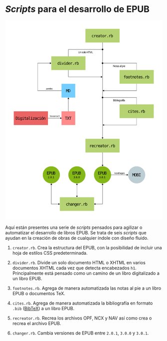 # *Scripts* para el desarrollo de EPUB

![Flujo de trabajo](flujo-de-trabajo.svg)

Aquí están presentes una serie de *scripts*
pensados para agilizar o automatizar el desarrollo
de libros EPUB. Se trata de seis *scripts* que
ayudan en la creación de obras de cualquier
índole con diseño fluido.

1. `creator.rb`. Crea la estructura del EPUB, con
la posibilidad de incluir una hoja de estilos CSS
predeterminada.

2. `divider.rb`. Divide un solo documento HTML o
XHTML en varios documentos XHTML cada vez que
detecta encabezados `h1`. Principalmente está
pensado como un camino de un libro digitalizado
a un libro EPUB.

3. `footnotes.rb`. Agrega de manera automatizada
las notas al pie a un libro EPUB o documentos
TeX.

4. `cites.rb`. Agrega de manera automatizada la
bibliografía en formato `.bib`
([BibTeX](http://www.bibtex.org/)) a un libro
EPUB.

5. `recreator.rb`. Recrea los archivos OPF, NCX y
NAV así como crea o recrea el archivo EPUB.

6. `changer.rb`. Cambia versiones de EPUB entre
`2.0.1`, `3.0.0` y `3.0.1`.
